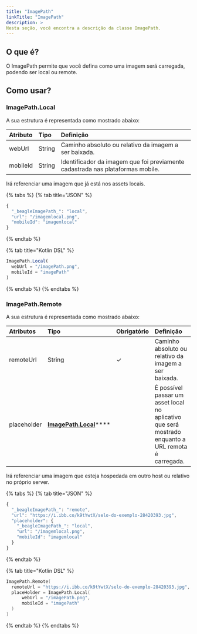 ```yaml
---
title: "ImagePath"
linkTitle: "ImagePath"
description: >
Nesta seção, você encontra a descrição da classe ImagePath.
---
```


## O que é?

O ImagePath permite que você defina como uma imagem será carregada, podendo ser local ou remote.

## Como usar?

### ImagePath.Local

A sua estrutura é representada como mostrado abaixo: 

| **Atributo** | **Tipo** | **Definição** |
| :--- | :--- | :--- |
| webUrl | String | Caminho absoluto ou relativo da imagem a ser baixada. |
| mobileId | String | Identificador da imagem que foi previamente cadastrada nas plataformas mobile. |

Irá referenciar uma imagem que já está nos assets locais.

{% tabs %}
{% tab title="JSON" %}
```javascript
{
  "_beagleImagePath_": "local",
  "url": "/imagemlocal.png",
  "mobileId": "imagemlocal"
}
```
{% endtab %}

{% tab title="Kotlin DSL" %}
```javascript
ImagePath.Local(
  webUrl = "/imagePath.png",
  mobileId = "imagePath"
)
```
{% endtab %}
{% endtabs %}

### ImagePath.Remote

A sua estrutura é representada como mostrado abaixo: 

| **Atributos** | **Tipo** | Obrigatório | **Definição** |
| :--- | :--- | :--- | :--- |
| remoteUrl | String |     ✓ | Caminho absoluto ou relativo da imagem a ser baixada. |
| placeholder | [**ImagePath.Local**](imagepath-1.md#imagepath-local)\*\*\*\* |  | É possível passar um asset local no aplicativo que será mostrado enquanto a URL remota é carregada. |

Irá referenciar uma imagem que esteja hospedada em outro host ou relativo no próprio server.

{% tabs %}
{% tab title="JSON" %}
```javascript
{
  "_beagleImagePath_": "remote",
  "url": "https://i.ibb.co/k9tYwtX/selo-do-exemplo-28420393.jpg",
  "placeholder": {
    "_beagleImagePath_": "local",
    "url": "/imagemlocal.png",
    "mobileId": "imagemlocal"
  }
}
```
{% endtab %}

{% tab title="Kotlin DSL" %}
```kotlin
ImagePath.Remote(
  remoteUrl = "https://i.ibb.co/k9tYwtX/selo-do-exemplo-28420393.jpg",
  placeHolder = ImagePath.Local(
      webUrl = "/imagePath.png",
      mobileId = "imagePath"
  )
)
```
{% endtab %}
{% endtabs %}



